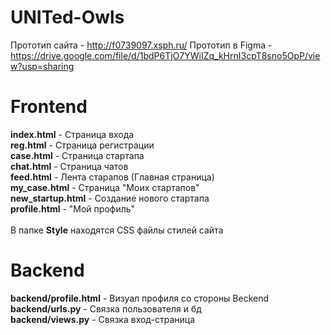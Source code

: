 # UNITed-Owls
Прототип сайта - http://f0739097.xsph.ru/
Прототип в Figma - https://drive.google.com/file/d/1bdP6TjO7YWiIZq_kHrnI3cpT8sno5OpP/view?usp=sharing
# Frontend

**index.html** - Страница входа<br>
**reg.html** - Страница регистрации<br>
**case.html** - Страница стартапа<br>
**chat.html** - Страница чатов<br>
**feed.html** - Лента старапов (Главная страница)<br>
**my_case.html** - Страница "Моих стартапов"<br>
**new_startup.html** - Создание нового стартапа<br>
**profile.html** - "Мой профиль"<br>
<br>
В папке **Style** находятся CSS файлы стилей сайта<br>

# Backend 

**backend/profile.html** - Визуал профиля со стороны Beckend<br>
**backend/urls.py** - Связка пользователя и бд<br>
**backend/views.py** - Связка вход-страница<br>

